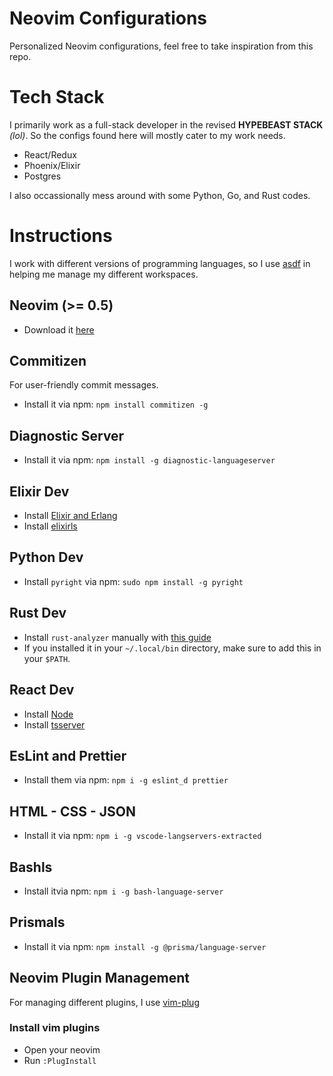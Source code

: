 # Neovim Configurations

Personalized Neovim configurations, feel free to take inspiration from this repo.

# Tech Stack

I primarily work as a full-stack developer in the revised **HYPEBEAST STACK** _(lol)_. So the configs found here will mostly cater to my work needs.

- React/Redux
- Phoenix/Elixir
- Postgres

I also occassionally mess around with some Python, Go, and Rust codes.

# Instructions

I work with different versions of programming languages, so I use [asdf](http://asdf-vm.com/guide/getting-started.html#_2-download-asdf) in helping
me manage my different workspaces.

## Neovim (>= 0.5)

- Download it [here](https://github.com/neovim/neovim/wiki/Installing-Neovim)

## Commitizen

For user-friendly commit messages.

- Install it via npm: `npm install commitizen -g`

## Diagnostic Server

- Install it via npm: `npm install -g diagnostic-languageserver`

## Elixir Dev

- Install [Elixir and Erlang](https://elixir-lang.org/install.html)
- Install [elixirls](https://github.com/neovim/nvim-lspconfig/blob/master/CONFIG.md#elixirls)

## Python Dev

- Install `pyright` via npm: `sudo npm install -g pyright`

## Rust Dev

- Install `rust-analyzer` manually with [this guide](https://rust-analyzer.github.io/manual.html#installation)
- If you installed it in your `~/.local/bin` directory, make sure to add this in your `$PATH`.

## React Dev

- Install [Node](https://nodejs.org/en/download/)
- Install [tsserver](https://github.com/neovim/nvim-lspconfig/blob/master/CONFIG.md#tsserver)

## EsLint and Prettier

- Install them via npm: `npm i -g eslint_d prettier`

## HTML - CSS - JSON

- Install it via npm: `npm i -g vscode-langservers-extracted`

## Bashls

- Install itvia npm: `npm i -g bash-language-server`

## Prismals

- Install it via npm: `npm install -g @prisma/language-server`

## Neovim Plugin Management

For managing different plugins, I use [vim-plug](https://github.com/junegunn/vim-plug#neovim)

### Install vim plugins

- Open your neovim
- Run `:PlugInstall`
